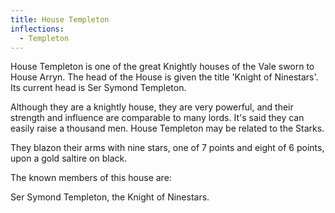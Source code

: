```yaml
---
title: House Templeton
inflections:
  - Templeton
---
```


House Templeton is one of the great Knightly houses of the Vale sworn to House Arryn. The head of the House is given the title 'Knight of Ninestars'. Its current head is Ser Symond Templeton.

Although they are a knightly house, they are very powerful, and their strength and influence are comparable to many lords. It's said they can easily raise a thousand men. House Templeton may be related to the Starks.

They blazon their arms with nine stars, one of 7 points and eight of 6 points, upon a gold saltire on black.

The known members of this house are:

Ser Symond Templeton, the Knight of Ninestars.


